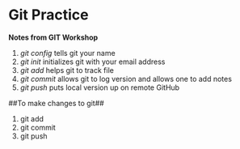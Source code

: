 # Git Practice
**Notes from GIT Workshop**

1. *git config* tells git your name
2. *git init* initializes git with your email address
3. *git add* helps git to track file
4. *git commit* allows git to log version and allows one to add notes
5. *git push* puts local version up on remote GitHub

##To make changes to git##
1. git add
2. git commit
3. git push 

